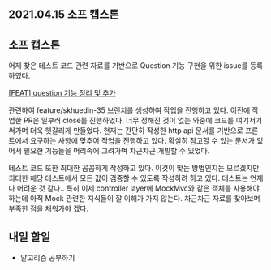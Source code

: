 ## 2021.04.15 소프 캡스톤

## 소프 캡스톤

어제 찾은 테스트 코드 관련 자료를 기반으로 Question 기능 구현을 위한 issue를 등록하였다.

[[FEAT] question 기능 정리 및 추가](https://github.com/SKHUED-IN/skhuedin/issues/35)

관련하여 feature/skhuedin-35 브랜치를 생성하여 작업을 진행하고 있다. 이전에 작업한 PR은 일부러 close를 진행하였다. 너무 정해진 것이 없는 와중에 코드를 여기저기 써가며 더욱 헷갈리게 만들었다. 현재는 간단히 작성한 http api 문서를 기반으로 프론트에서 요구하는 사항에 맞추어 작업을 진행하고 있다. 확실히 참고할 수 있는 문서가 있어서 필요한 기능들을 머리속에 그려가며 차근차근 개발할 수 있었다.

테스트 코드 또한 최대한 꼼꼼하게 작성하고 있다. 이것이 맞는 방법인지는 모르겠지만 최대한 해당 테스트에서 모든 값이 검증할 수 있도록 작성하려 하고 있다. 테스트는 언제나 어려운 것 같다.. 특히 이제 controller layer에 MockMvc와 같은 객체를 사용해야 하는데 아직 Mock 관련한 지식들이 잘 이해가 가지 않는다. 차근차근 자료를 찾아보며 부족한 점을 채워가야 겠다.

## 내일 할일
 - 알고리즘 공부하기